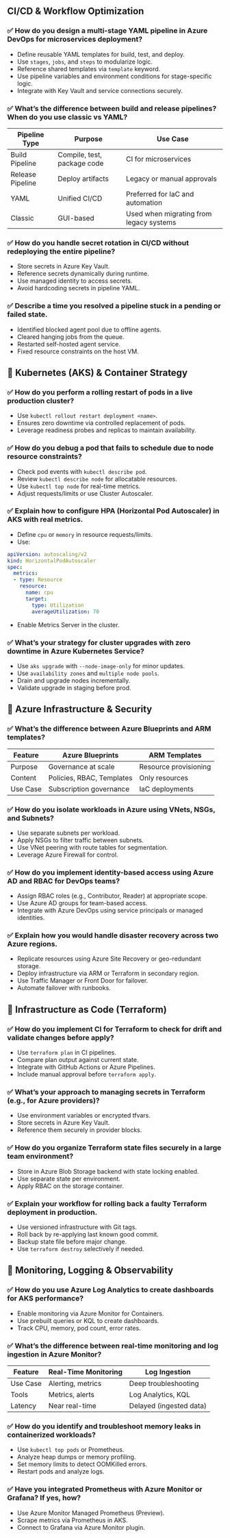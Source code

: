 
## CI/CD & Workflow Optimization

### ✅ How do you design a multi-stage YAML pipeline in Azure DevOps for microservices deployment?
- Define reusable YAML templates for build, test, and deploy.
- Use `stages`, `jobs`, and `steps` to modularize logic.
- Reference shared templates via `template` keyword.
- Use pipeline variables and environment conditions for stage-specific logic.
- Integrate with Key Vault and service connections securely.

### ✅ What’s the difference between build and release pipelines? When do you use classic vs YAML?
| Pipeline Type | Purpose | Use Case |
|---------------|---------|----------|
| Build Pipeline | Compile, test, package code | CI for microservices |
| Release Pipeline | Deploy artifacts | Legacy or manual approvals |
| YAML | Unified CI/CD | Preferred for IaC and automation |
| Classic | GUI-based | Used when migrating from legacy systems |

### ✅ How do you handle secret rotation in CI/CD without redeploying the entire pipeline?
- Store secrets in Azure Key Vault.
- Reference secrets dynamically during runtime.
- Use managed identity to access secrets.
- Avoid hardcoding secrets in pipeline YAML.

### ✅ Describe a time you resolved a pipeline stuck in a pending or failed state.
- Identified blocked agent pool due to offline agents.
- Cleared hanging jobs from the queue.
- Restarted self-hosted agent service.
- Fixed resource constraints on the host VM.

## 🚀 Kubernetes (AKS) & Container Strategy

### ✅ How do you perform a rolling restart of pods in a live production cluster?
- Use `kubectl rollout restart deployment <name>`.
- Ensures zero downtime via controlled replacement of pods.
- Leverage readiness probes and replicas to maintain availability.

### ✅ How do you debug a pod that fails to schedule due to node resource constraints?
- Check pod events with `kubectl describe pod`.
- Review `kubectl describe node` for allocatable resources.
- Use `kubectl top node` for real-time metrics.
- Adjust requests/limits or use Cluster Autoscaler.

### ✅ Explain how to configure HPA (Horizontal Pod Autoscaler) in AKS with real metrics.
- Define `cpu` or `memory` in resource requests/limits.
- Use:
```yaml
apiVersion: autoscaling/v2
kind: HorizontalPodAutoscaler
spec:
  metrics:
  - type: Resource
    resource:
      name: cpu
      target:
        type: Utilization
        averageUtilization: 70
```
- Enable Metrics Server in the cluster.

### ✅ What’s your strategy for cluster upgrades with zero downtime in Azure Kubernetes Service?
- Use `aks upgrade` with `--node-image-only` for minor updates.
- Use `availability zones` and `multiple node pools`.
- Drain and upgrade nodes incrementally.
- Validate upgrade in staging before prod.

## 🚀 Azure Infrastructure & Security

### ✅ What’s the difference between Azure Blueprints and ARM templates?
| Feature | Azure Blueprints | ARM Templates |
|---------|------------------|---------------|
| Purpose | Governance at scale | Resource provisioning |
| Content | Policies, RBAC, Templates | Only resources |
| Use Case | Subscription governance | IaC deployments |

### ✅ How do you isolate workloads in Azure using VNets, NSGs, and Subnets?
- Use separate subnets per workload.
- Apply NSGs to filter traffic between subnets.
- Use VNet peering with route tables for segmentation.
- Leverage Azure Firewall for control.

### ✅ How do you implement identity-based access using Azure AD and RBAC for DevOps teams?
- Assign RBAC roles (e.g., Contributor, Reader) at appropriate scope.
- Use Azure AD groups for team-based access.
- Integrate with Azure DevOps using service principals or managed identities.

### ✅ Explain how you would handle disaster recovery across two Azure regions.
- Replicate resources using Azure Site Recovery or geo-redundant storage.
- Deploy infrastructure via ARM or Terraform in secondary region.
- Use Traffic Manager or Front Door for failover.
- Automate failover with runbooks.

## 🚀 Infrastructure as Code (Terraform)

### ✅ How do you implement CI for Terraform to check for drift and validate changes before apply?
- Use `terraform plan` in CI pipelines.
- Compare plan output against current state.
- Integrate with GitHub Actions or Azure Pipelines.
- Include manual approval before `terraform apply`.

### ✅ What’s your approach to managing secrets in Terraform (e.g., for Azure providers)?
- Use environment variables or encrypted tfvars.
- Store secrets in Azure Key Vault.
- Reference them securely in provider blocks.

### ✅ How do you organize Terraform state files securely in a large team environment?
- Store in Azure Blob Storage backend with state locking enabled.
- Use separate state per environment.
- Apply RBAC on the storage container.

### ✅ Explain your workflow for rolling back a faulty Terraform deployment in production.
- Use versioned infrastructure with Git tags.
- Roll back by re-applying last known good commit.
- Backup state file before major change.
- Use `terraform destroy` selectively if needed.

## 🚀 Monitoring, Logging & Observability

### ✅ How do you use Azure Log Analytics to create dashboards for AKS performance?
- Enable monitoring via Azure Monitor for Containers.
- Use prebuilt queries or KQL to create dashboards.
- Track CPU, memory, pod count, error rates.

### ✅ What’s the difference between real-time monitoring and log ingestion in Azure Monitor?
| Feature | Real-Time Monitoring | Log Ingestion |
|---------|----------------------|---------------|
| Use Case | Alerting, metrics | Deep troubleshooting |
| Tools | Metrics, alerts | Log Analytics, KQL |
| Latency | Near real-time | Delayed (ingested data) |

### ✅ How do you identify and troubleshoot memory leaks in containerized workloads?
- Use `kubectl top pods` or Prometheus.
- Analyze heap dumps or memory profiling.
- Set memory limits to detect OOMKilled errors.
- Restart pods and analyze logs.

### ✅ Have you integrated Prometheus with Azure Monitor or Grafana? If yes, how?
- Use Azure Monitor Managed Prometheus (Preview).
- Scrape metrics via Prometheus in AKS.
- Connect to Grafana via Azure Monitor plugin.
